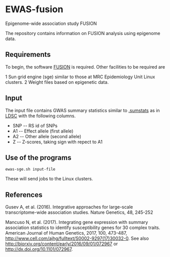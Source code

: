 # EWAS-fusion
Epigenome-wide association study FUSION

The repository contains information on FUSION analysis using epigenome data. 

## Requirements

To begin, the software [FUSION](http://gusevlab.org/projects/fusion/) is required. Other facilities to be required are

   1 Sun grid engine (sge) similar to those at MRC Epidemiology Unit Linux clusters.
   2 Weight files based on epigenetic data.

## Input

The input file contains GWAS summary statistics similar to [.sumstats](https://github.com/bulik/ldsc/wiki/Summary-Statistics-File-Format) as in [LDSC](https://github.com/bulik/ldsc) with the following columns.

   * SNP -- RS id of SNPs
   * A1  -- Effect allele (first allele)
   * A2  -- Other allele (second allele)
   * Z   -- Z-scores, taking sign with repect to A1

## Use of the programs
```
ewas-sge.sh input-file
```
These will send jobs to the Linux clusters.

## References

Gusev A, et al. (2016). Integrative approaches for large-scale transcriptome-wide association studies. Nature Genetics, 48, 245-252

Mancuso N, et al. (2017). Integrating gene expression with summary association statistics to identify susceptibility genes for 30 complex traits. American Journal of Human Genetics, 2017, 100, 473-487, http://www.cell.com/ajhg/fulltext/S0002-9297(17)30032-0. See also http://biorxiv.org/content/early/2016/09/01/072967 or http://dx.doi.org/10.1101/072967.

